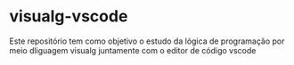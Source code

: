 # visualg-vscode
 Este repositório tem como objetivo o estudo da lógica de programação por meio dliguagem visualg juntamente com o editor de código vscode
